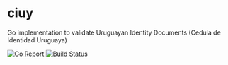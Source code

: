 # ciuy
Go implementation to validate Uruguayan Identity Documents (Cedula de Identidad Uruguaya)

[![Go Report](https://goreportcard.com/badge/github.com/picandocodigo/ciuy)](https://goreportcard.com/report/github.com/picandocodigo/ciuy) [![Build Status](https://travis-ci.org/picandocodigo/ciuy.svg?branch=master)](https://travis-ci.org/picandocodigo/ciuy)
